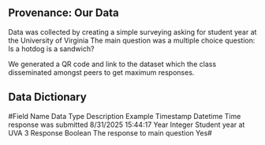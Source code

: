 ## Provenance: Our Data ##
Data was collected by creating a simple surveying asking for student year at the University of Virginia
The main question was a multiple choice question: Is a hotdog is a sandwich?

We generated a QR code and link to the dataset which the class disseminated amongst peers to get maximum responses.

## Data Dictionary ##
#Field Name              Data Type   Description                  Example
Timestamp               Datetime   Time response was submitted  8/31/2025 15:44:17
Year                    Integer    Student year at UVA            3
Response                Boolean    The response to main question  Yes#

